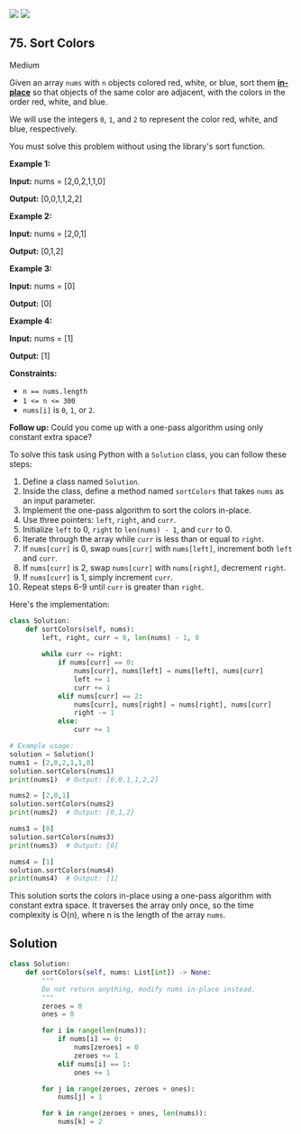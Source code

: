 [![](https://img.shields.io/github/stars/javadev/LeetCode-in-All?label=Stars&style=flat-square)](https://github.com/javadev/LeetCode-in-All)
[![](https://img.shields.io/github/forks/javadev/LeetCode-in-All?label=Fork%20me%20on%20GitHub%20&style=flat-square)](https://github.com/javadev/LeetCode-in-All/fork)

## 75\. Sort Colors

Medium

Given an array `nums` with `n` objects colored red, white, or blue, sort them **[in-place](https://en.wikipedia.org/wiki/In-place_algorithm)** so that objects of the same color are adjacent, with the colors in the order red, white, and blue.

We will use the integers `0`, `1`, and `2` to represent the color red, white, and blue, respectively.

You must solve this problem without using the library's sort function.

**Example 1:**

**Input:** nums = [2,0,2,1,1,0]

**Output:** [0,0,1,1,2,2] 

**Example 2:**

**Input:** nums = [2,0,1]

**Output:** [0,1,2] 

**Example 3:**

**Input:** nums = [0]

**Output:** [0] 

**Example 4:**

**Input:** nums = [1]

**Output:** [1] 

**Constraints:**

*   `n == nums.length`
*   `1 <= n <= 300`
*   `nums[i]` is `0`, `1`, or `2`.

**Follow up:** Could you come up with a one-pass algorithm using only constant extra space?

To solve this task using Python with a `Solution` class, you can follow these steps:

1. Define a class named `Solution`.
2. Inside the class, define a method named `sortColors` that takes `nums` as an input parameter.
3. Implement the one-pass algorithm to sort the colors in-place.
4. Use three pointers: `left`, `right`, and `curr`.
5. Initialize `left` to 0, `right` to `len(nums) - 1`, and `curr` to 0.
6. Iterate through the array while `curr` is less than or equal to `right`.
7. If `nums[curr]` is 0, swap `nums[curr]` with `nums[left]`, increment both `left` and `curr`.
8. If `nums[curr]` is 2, swap `nums[curr]` with `nums[right]`, decrement `right`.
9. If `nums[curr]` is 1, simply increment `curr`.
10. Repeat steps 6-9 until `curr` is greater than `right`.

Here's the implementation:

```python
class Solution:
    def sortColors(self, nums):
        left, right, curr = 0, len(nums) - 1, 0
        
        while curr <= right:
            if nums[curr] == 0:
                nums[curr], nums[left] = nums[left], nums[curr]
                left += 1
                curr += 1
            elif nums[curr] == 2:
                nums[curr], nums[right] = nums[right], nums[curr]
                right -= 1
            else:
                curr += 1

# Example usage:
solution = Solution()
nums1 = [2,0,2,1,1,0]
solution.sortColors(nums1)
print(nums1)  # Output: [0,0,1,1,2,2] 

nums2 = [2,0,1]
solution.sortColors(nums2)
print(nums2)  # Output: [0,1,2] 

nums3 = [0]
solution.sortColors(nums3)
print(nums3)  # Output: [0] 

nums4 = [1]
solution.sortColors(nums4)
print(nums4)  # Output: [1] 
```

This solution sorts the colors in-place using a one-pass algorithm with constant extra space. It traverses the array only once, so the time complexity is O(n), where n is the length of the array `nums`.

## Solution

```python
class Solution:
    def sortColors(self, nums: List[int]) -> None:
        """
        Do not return anything, modify nums in-place instead.
        """
        zeroes = 0
        ones = 0

        for i in range(len(nums)):
            if nums[i] == 0:
                nums[zeroes] = 0
                zeroes += 1
            elif nums[i] == 1:
                ones += 1

        for j in range(zeroes, zeroes + ones):
            nums[j] = 1

        for k in range(zeroes + ones, len(nums)):
            nums[k] = 2
```
